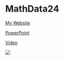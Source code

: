 # MathData24


[My Website](https://tinyurl.com/RiverSightSystemsWebsite)

[PowerPoint](https://tinyurl.com/RiverSightSystemsPPT)

[Video](https://youtu.be/DOw1x88Iw-w)

<img src="https://www.floridacareercenters.org/wp-content/uploads/2017/11/Florida-Atlantic-University-FAU.jpg">

